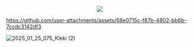 <p align="center"><img src=https://64.media.tumblr.com/bb485c79f3a573341df6e48332b4215e/0eeb2aa8fbc951dc-bb/s250x400/042b1d35aff19b02c446989f7e8548e2a4ccde1b.gifv>

https://github.com/user-attachments/assets/68e0715c-f87b-4802-bb6b-7ccdc3142df3

![2025_01_25_075_Kleki (2)](https://github.com/user-attachments/assets/af52f07a-b710-4e2c-8b52-6b749f7de6ca)



